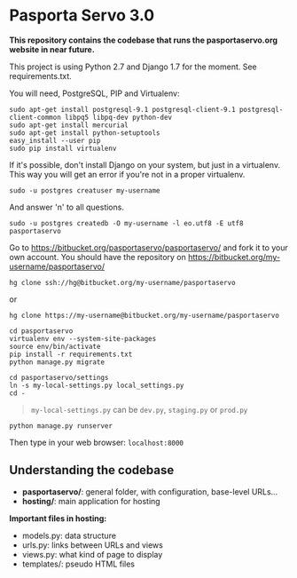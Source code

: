 Pasporta Servo 3.0
==================

**This repository contains the codebase that runs the pasportaservo.org website in near future.**

This project is using Python 2.7 and Django 1.7 for the moment. See requirements.txt.

You will need, PostgreSQL, PIP and Virtualenv:

    sudo apt-get install postgresql-9.1 postgresql-client-9.1 postgresql-client-common libpq5 libpq-dev python-dev
    sudo apt-get install mercurial
    sudo apt-get install python-setuptools
    easy_install --user pip
    sudo pip install virtualenv

If it's possible, don't install Django on your system, but just in a virtualenv. This way you will get an error if you're not in a proper virtualenv.

    sudo -u postgres creatuser my-username

And answer 'n' to all questions.

    sudo -u postgres createdb -O my-username -l eo.utf8 -E utf8 pasportaservo

Go to https://bitbucket.org/pasportaservo/pasportaservo/ and fork it to your own account. You should have the repository on https://bitbucket.org/my-username/pasportaservo/

    hg clone ssh://hg@bitbucket.org/my-username/pasportaservo

or

    hg clone https://my-username@bitbucket.org/my-username/pasportaservo

    cd pasportaservo
    virtualenv env --system-site-packages
    source env/bin/activate
    pip install -r requirements.txt
    python manage.py migrate

    cd pasportaservo/settings
    ln -s my-local-settings.py local_settings.py
    cd -

> `my-local-settings.py` can be `dev.py`, `staging.py` or `prod.py`

    python manage.py runserver

Then type in your web browser: `localhost:8000`
    

    
## Understanding the codebase

- **pasportaservo/**: general folder, with configuration, base-level URLs…
- **hosting/**: main application for hosting


**Important files in hosting:**

- models.py: data structure
- urls.py: links between URLs and views
- views.py: what kind of page to display
- templates/: pseudo HTML files
